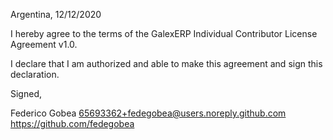 Argentina, 12/12/2020

I hereby agree to the terms of the GalexERP Individual Contributor License
Agreement v1.0.

I declare that I am authorized and able to make this agreement and sign this
declaration.

Signed,

Federico Gobea 65693362+fedegobea@users.noreply.github.com https://github.com/fedegobea
